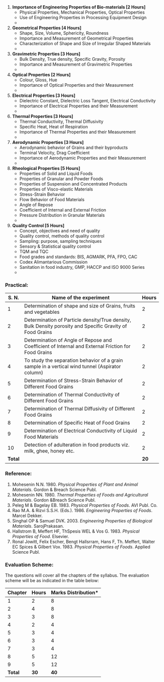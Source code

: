 
1. **Importance of Engineering Properties of Bio-materials [2 Hours]**
    * Physical Properties, Mechanical Properties, Optical Properties
    * Use of Engineering Properties in Processing Equipment Design 
    *  <br>
2. **Geometrical Properties [4 Hours]**
    * Shape, Size, Volume, Sphericity, Roundness
    * Importance and Measurement of Geometrical Properties
    * Characterization of Shape and Size of Irregular Shaped Materials
    *  <br>
3. **Gravimetric Properties [3 Hours]**
    * Bulk Density, True density, Specific Gravity, Porosity
    * Importance and Measurement of Gravimetric Properties
    *  <br>
4. **Optical Properties [2 Hours]**
    * Colour, Gloss, Hue
    * Importance of Optical Properties and their Measurement
    *  <br>
5. **Electrical Properties [3 Hours]**
    * Dielectric Constant, Dielectric Loss Tangent, Electrical Conductivity
    * Importance of Electrical Properties and their Measurement
    *  <br>
6. **Thermal Properties [3 Hours]**
    * Thermal Conductivity, Thermal Diffusivity
    * Specific Heat, Heat of Respiration
    * Importance of Thermal Properties and their Measurement
    *  <br>
7. **Aerodynamic Properties [3 Hours]**
    * Aerodynamic behavior of Grains and their byproducts
    * Terminal Velocity, Drag Coefficient
    * Importance of Aerodynamic Properties and their Measurement
    *  <br>
8. **Rheological Properties [5 Hours]**
    * Properties of Solid and Liquid Foods
    * Properties of Granular and Powder Foods
    * Properties of Suspension and Concentrated Products
    * Properties of Visco-elastic Materials
    * Stress-Strain Behavior
    * Flow Behavior of Food Materials
    * Angle of Repose
    * Coefficient of Internal and External Friction
    * Pressure Distribution in Granular Materials
    *  <br>
9. **Quality Control [5 Hours]**
    * Concept, objectives and need of quality
    * Quality control, methods of quality control
    * Sampling: purpose, sampling techniques
    * Sensory & Statistical quality control
    * TQM and TQC
    * Food grades and standards: BIS, AGMARK, PFA, FPO, CAC
    * Codex Alimantarious Commission
    * Sanitation in food industry, GMP, HACCP and ISO 9000 Series 
    *  <br>


### Practical:

| S. N.     | Name of the experiment                                                                                    | Hours  |
| --------- | --------------------------------------------------------------------------------------------------------- | ------ |
| 1         | Determination of shape and size of Grains, fruits and vegetables                                          | 2      |
| 2         | Determination of Particle density/True density, Bulk Density porosity and Specific Gravity of Food Grains | 2      |
| 3         | Determination of Angle of Repose and Coefficient of Internal and External Friction for Food Grains        | 2      |
| 4         | To study the separation behavior of a grain sample in a vertical wind tunnel (Aspirator column)           | 2      |
| 5         | Determination of Stress-Strain Behavior of Different Food Grains                                          | 2      |
| 6         | Determination of Thermal Conductivity of Different Food Grains                                            | 2      |
| 7         | Determination of Thermal Diffusivity of Different Food Grains                                             | 2      |
| 8         | Determination of Specific Heat of Food Grains                                                             | 2      |
| 9         | Determination of Electrical Conductivity of Liquid Food Materials                                         | 2      |
| 10        | Detection of adulteration in food products viz. milk, ghee, honey etc.                                    | 2      |
| **Total** |                                                                                                           | **20** |

### Reference:

1. Mohesenin N.N. 1980. *Physical Properties of Plant and Animal Materials*. Gordon & Breach Science Publ.
2. Mohesenin NN. 1980. *Thermal Properties of Foods and Agricultural Materials*. Gordon &Breach Science Publ.
3. Peleg M & Bagelay EB. 1983. *Physical Properties of Foods*. AVI Publ. Co.
4. Rao M.A. & Rizvi S.S.H. (Eds.). 1986. *Engineering Properties of Foods*. Marcel Dekker.
5. Singhal OP & Samuel DVK. 2003. *Engineering Properties of Biological Materials*. SarojPrakasan.
6. Hallstrom B, Meffert HF, ThSpesis WEL & Vos G. 1983. *Physical Properties of Food*. Elsevier.
7. Ronal Jowitt, Felix Escher, Bengt Hallsrram, Hans F, Th. Meffert, Walter EC Spices & Gilbert Vox. 1983. *Physical Properties of Foods*. Applied Science Publ.

### Evaluation Scheme:

The questions will cover all the chapters of the syllabus. The evaluation scheme will be as indicated in the table below:

| Chapter   | Hours  | Marks Distribution* |
| --------- | ------ | ------------------- |
| 1         | 2      | 8                   |
| 2         | 4      | 8                   |
| 3         | 3      | 8                   |
| 4         | 2      | 4                   |
| 5         | 3      | 4                   |
| 6         | 3      | 4                   |
| 7         | 3      | 4                   |
| 8         | 5      | 12                  |
| 9         | 5      | 12                  |
| **Total** | **30** | **40**              |


